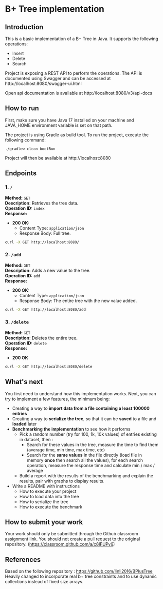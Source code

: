 # B+ Tree implementation

## Introduction
This is a basic implementation of a B+ Tree in Java. It supports the following operations:
* Insert
* Delete
* Search

Project is exposing a REST API to perform the operations. The API is documented using Swagger and can be accessed at http://localhost:8080/swagger-ui.html

Open api documentation is available at http://localhost:8080/v3/api-docs

## How to run
First, make sure you have Java 17 installed on your machine and JAVA_HOME environment variable is set on that path.

The project is using Gradle as build tool. To run the project, execute the following command:
```
./gradlew clean bootRun
``` 
Project will then be available at http://localhost:8080

## Endpoints

### 1. `/`
**Method:** `GET`  
**Description:** Retrieves the tree data.  
**Operation ID:** `index`  
**Response:**
- **200 OK:**
  - Content Type: `application/json`
  - Response Body: Full tree.
```bash
curl -X GET http://localhost:8080/ 
```

### 2. `/add`
**Method:** `GET`  
**Description:** Adds a new value to the tree.  
**Operation ID:** `add`  
**Response:**
- **200 OK:**
  - Content Type: `application/json`
  - Response Body: The entire tree with the new value added.
```bash
curl -X GET http://localhost:8080/add 
```

### 3. `/delete`
**Method:** `GET`  
**Description:** Deletes the entire tree.  
**Operation ID:** `delete`  
**Response:**
- **200 OK**
```bash
curl -X GET http://localhost:8080/delete 
```


## What's next
You first need to understand how this implementation works.
Next, you can try to implement a few features, the minimum being:
* Creating a way to **import data from a file containing a least 100000 entries**
* Creating a way to **serialize the tree**, so that it can be **saved** to a file and **loaded** later
* **Benchmarking the implementation** to see how it performs
  * Pick a random number (try for 100, 1k, 10k values) of entries existing in dataset, then : 
    * Search for these values in the tree, measure the time to find them (average time, min time, max time, etc) 
    * Search for the **same values** in the file directly (load file in memory **once** then search all the values), for each search operation, measure the response time and calculate min / max / average
  * Build a report with the results of the benchmarking and explain the results, pair with graphs to display results.
* Write a README with instructions 
  * How to execute your project
  * How to load data into the tree
  * How to serialize the tree
  * How to execute the benchmark

## How to submit your work
Your work should only be submitted through the Github classroom assignment link. You should not create a pull request to the original repository. (https://classroom.github.com/a/c8lFUPv6)

## References
Based on the following repository : https://github.com/linli2016/BPlusTree
Heavily changed to incorporate real b+ tree constraints and to use dynamic collections instead of fixed size arrays.

